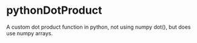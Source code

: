 # pythonDotProduct
A custom dot product function in python, not using numpy dot(), but does use numpy arrays.
